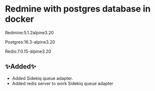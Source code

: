 # Redmine with postgres database in docker

Redmine:5.1.2alpine3.20

Postgres:16.3-alpine3.20

Redis:7.0.15-alpine3.20

## ✨Added✨
- Added Sidekiq queue adapter.
- Added redis server to work Sidekiq queue adapter
